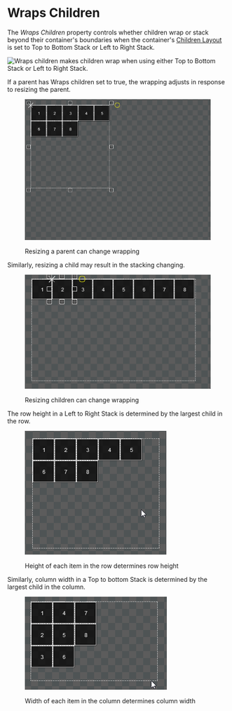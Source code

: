 # Wraps Children

The _Wraps Children_ property controls whether children wrap or stack beyond their container's boundaries when the container's [Children Layout](children-layout.md) is set to Top to Bottom Stack or Left to Right Stack.

![Wraps children makes children wrap when using either Top to Bottom Stack or Left to Right Stack.](<../../.gitbook/assets/04\_19 58 31.gif>)

If a parent has Wraps children set to true, the wrapping adjusts in response to resizing the parent.

<figure><img src="../../.gitbook/assets/04_20 02 33.gif" alt=""><figcaption><p>Resizing a parent can change wrapping</p></figcaption></figure>

Similarly, resizing a child may result in the stacking changing.

<figure><img src="../../.gitbook/assets/04_20 05 40.gif" alt=""><figcaption><p>Resizing children can change wrapping</p></figcaption></figure>

The row height in a Left to Right Stack is determined by the largest child in the row.

<figure><img src="../../.gitbook/assets/04_20 07 48.gif" alt=""><figcaption><p>Height of each item in the row determines row height</p></figcaption></figure>

Similarly, column width in a Top to bottom Stack is determined by the largest child in the column.

<figure><img src="../../.gitbook/assets/04_20 09 32.gif" alt=""><figcaption><p>Width of each item in the column determines column width</p></figcaption></figure>


